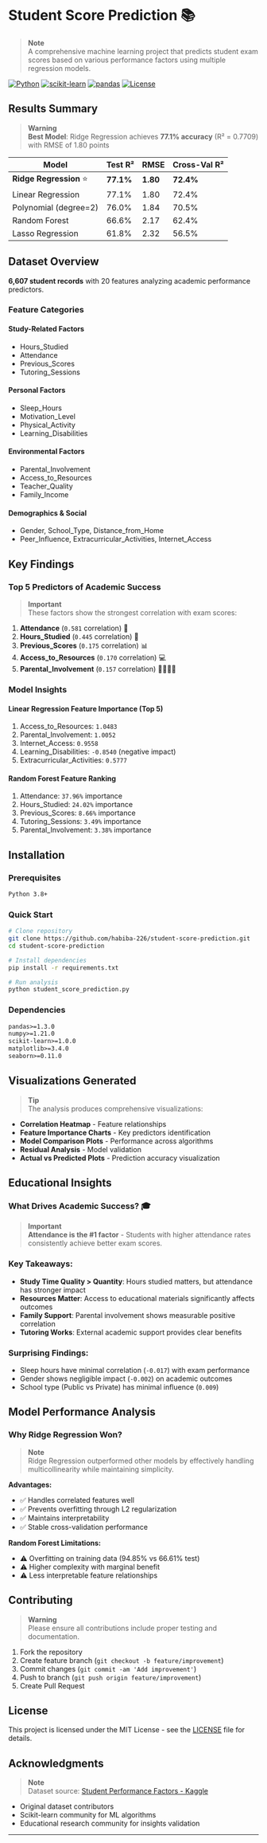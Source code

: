 # Student Score Prediction 📚

> **Note**  
> A comprehensive machine learning project that predicts student exam scores based on various performance factors using multiple regression models.

[![Python](https://img.shields.io/badge/Python-3.8%2B-blue?logo=python&logoColor=white)](https://python.org)
[![scikit-learn](https://img.shields.io/badge/scikit--learn-1.0%2B-orange?logo=scikit-learn&logoColor=white)](https://scikit-learn.org)
[![pandas](https://img.shields.io/badge/pandas-1.3%2B-green?logo=pandas&logoColor=white)](https://pandas.pydata.org)
[![License](https://img.shields.io/badge/License-MIT-yellow.svg)](LICENSE)

## Results Summary

> **Warning**  
> **Best Model**: Ridge Regression achieves **77.1% accuracy** (R² = 0.7709) with RMSE of 1.80 points

| Model | Test R² | RMSE | Cross-Val R² |
|-------|---------|------|--------------|
| **Ridge Regression** ⭐ | **77.1%** | **1.80** | **72.4%** |
| Linear Regression | 77.1% | 1.80 | 72.4% |
| Polynomial (degree=2) | 76.0% | 1.84 | 70.5% |
| Random Forest | 66.6% | 2.17 | 62.4% |
| Lasso Regression | 61.8% | 2.32 | 56.5% |

## Dataset Overview
**6,607 student records** with 20 features analyzing academic performance predictors.

### Feature Categories

#### Study-Related Factors
- Hours_Studied
- Attendance  
- Previous_Scores
- Tutoring_Sessions

#### Personal Factors
- Sleep_Hours
- Motivation_Level
- Physical_Activity
- Learning_Disabilities

#### Environmental Factors
- Parental_Involvement
- Access_to_Resources
- Teacher_Quality
- Family_Income

#### Demographics & Social
- Gender, School_Type, Distance_from_Home
- Peer_Influence, Extracurricular_Activities, Internet_Access

## Key Findings

### Top 5 Predictors of Academic Success

> **Important**  
> These factors show the strongest correlation with exam scores:

1. **Attendance** (`0.581` correlation) 🎯
2. **Hours_Studied** (`0.445` correlation) 📖
3. **Previous_Scores** (`0.175` correlation) 📊
4. **Access_to_Resources** (`0.170` correlation) 💻
5. **Parental_Involvement** (`0.157` correlation) 👨‍👩‍👧‍👦

### Model Insights

#### Linear Regression Feature Importance (Top 5)
1. Access_to_Resources: `1.0483`
2. Parental_Involvement: `1.0052`
3. Internet_Access: `0.9558`
4. Learning_Disabilities: `-0.8540` (negative impact)
5. Extracurricular_Activities: `0.5777`

#### Random Forest Feature Ranking
1. Attendance: `37.96%` importance
2. Hours_Studied: `24.02%` importance
3. Previous_Scores: `8.66%` importance
4. Tutoring_Sessions: `3.49%` importance
5. Parental_Involvement: `3.38%` importance

## Installation

### Prerequisites
```bash
Python 3.8+
```

### Quick Start
```bash
# Clone repository
git clone https://github.com/habiba-226/student-score-prediction.git
cd student-score-prediction

# Install dependencies
pip install -r requirements.txt

# Run analysis
python student_score_prediction.py
```

### Dependencies
```txt
pandas>=1.3.0
numpy>=1.21.0
scikit-learn>=1.0.0
matplotlib>=3.4.0
seaborn>=0.11.0
```

## Visualizations Generated

> **Tip**  
> The analysis produces comprehensive visualizations:

- **Correlation Heatmap** - Feature relationships
- **Feature Importance Charts** - Key predictors identification
- **Model Comparison Plots** - Performance across algorithms
- **Residual Analysis** - Model validation
- **Actual vs Predicted Plots** - Prediction accuracy visualization

## Educational Insights

### What Drives Academic Success? 🎓

> **Important**  
> **Attendance is the #1 factor** - Students with higher attendance rates consistently achieve better exam scores.

### Key Takeaways:
- **Study Time Quality > Quantity**: Hours studied matters, but attendance has stronger impact
- **Resources Matter**: Access to educational materials significantly affects outcomes
- **Family Support**: Parental involvement shows measurable positive correlation
- **Tutoring Works**: External academic support provides clear benefits

### Surprising Findings:
- Sleep hours have minimal correlation (`-0.017`) with exam performance
- Gender shows negligible impact (`-0.002`) on academic outcomes
- School type (Public vs Private) has minimal influence (`0.009`)

## Model Performance Analysis

### Why Ridge Regression Won? 

> **Note**  
> Ridge Regression outperformed other models by effectively handling multicollinearity while maintaining simplicity.

**Advantages:**
- ✅ Handles correlated features well
- ✅ Prevents overfitting through L2 regularization
- ✅ Maintains interpretability
- ✅ Stable cross-validation performance

**Random Forest Limitations:**
- ⚠️ Overfitting on training data (94.85% vs 66.61% test)
- ⚠️ Higher complexity with marginal benefit
- ⚠️ Less interpretable feature relationships

## Contributing

> **Warning**  
> Please ensure all contributions include proper testing and documentation.

1. Fork the repository
2. Create feature branch (`git checkout -b feature/improvement`)
3. Commit changes (`git commit -am 'Add improvement'`)
4. Push to branch (`git push origin feature/improvement`)
5. Create Pull Request

## License

This project is licensed under the MIT License - see the [LICENSE](LICENSE) file for details.

## Acknowledgments

> **Note**  
> Dataset source: [Student Performance Factors - Kaggle](https://www.kaggle.com/datasets/lainguyn123/student-performance-factors)

- Original dataset contributors
- Scikit-learn community for ML algorithms
- Educational research community for insights validation

---
